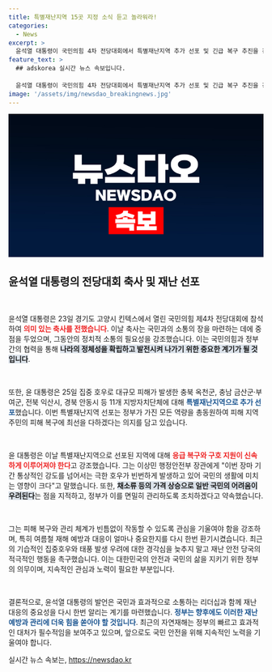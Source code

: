 ```yaml
---
title: 특별재난지역 15곳 지정 소식 듣고 놀라워라!
categories:
  - News
excerpt: >
  윤석열 대통령이 국민의힘 4차 전당대회에서 특별재난지역 추가 선포 및 긴급 복구 추진을 강조했습니다. 극한 호우로 피해받은 지역 주민들에 대한 정부의 신속 대응 필요성을 역설하며, 여름철 재난 대비를 촉구했습니다.
feature_text: >
  ## adskorea 실시간 뉴스 속보입니다.

  윤석열 대통령이 국민의힘 4차 전당대회에서 특별재난지역 추가 선포 및 긴급 복구 추진을 강조했습니다. 극한 호우로 피해받은 지역 주민들에 대한 정부의 신속 대응 필요성을 역설하며, 여름철 재난 대비를 촉구했습니다.
image: '/assets/img/newsdao_breakingnews.jpg'
---
```


<p><img src="/assets/img/newsdao_breakingnews.jpg" alt="adskorea 속보" /></p>

<h2 data-ke-size="size26">윤석열 대통령의 전당대회 축사 및 재난 선포</h2>

<p data-ke-size="size16">&nbsp;</p>

<p>윤석열 대통령은 23일 경기도 고양시 킨텍스에서 열린 국민의힘 제4차 전당대회에 참석하여 <b><span style="color: #ee2323;">의미 있는 축사를 전했습니다</span></b>. 이날 축사는 국민과의 소통의 장을 마련하는 데에 중점을 두었으며, 그동안의 정치적 소통의 필요성을 강조했습니다. 이는 국민의힘과 정부 간의 협력을 통해 <b><span style="background-color: #21538527;">나라의 정체성을 확립하고 발전시켜 나가기 위한 중요한 계기가 될 것입니다</span></b>. </p>

<p data-ke-size="size16">&nbsp;</p>

<p>또한, 윤 대통령은 25일 집중 호우로 대규모 피해가 발생한 충북 옥천군, 충남 금산군·부여군, 전북 익산시, 경북 안동시 등 11개 지방자치단체에 대해 <b><span style="color: #1a5490;">특별재난지역으로 추가 선포</span></b>했습니다. 이번 특별재난지역 선포는 정부가 가진 모든 역량을 총동원하여 피해 지역 주민의 피해 복구에 최선을 다하겠다는 의지를 담고 있습니다. </p>

<p data-ke-size="size16">&nbsp;</p>

<p>윤 대통령은 이날 특별재난지역으로 선포된 지역에 대해 <b><span style="color: #ee2323;">응급 복구와 구호 지원이 신속하게 이루어져야 한다</span></b>고 강조했습니다. 그는 이상민 행정안전부 장관에게 "이번 장마 기간 통상적인 강도를 넘어서는 극한 호우가 빈번하게 발생하고 있어 국민의 생활에 미치는 영향이 크다"고 말했습니다. 또한, <b><span style="background-color: #21538527;">채소류 등의 가격 상승으로 일반 국민의 어려움이 우려된다</span></b>는 점을 지적하고, 정부가 이를 면밀히 관리하도록 조치하겠다고 약속했습니다. </p>

<p data-ke-size="size16">&nbsp;</p>

<p>그는 피해 복구와 관리 체계가 빈틈없이 작동할 수 있도록 관심을 기울여야 함을 강조하며, 특히 여름철 재해 예방과 대응이 얼마나 중요한지를 다시 한번 환기시켰습니다. 최근의 기습적인 집중호우와 태풍 발생 우려에 대한 경각심을 늦추지 말고 재난 안전 당국의 적극적인 행동을 촉구했습니다. 이는 대한민국의 안전과 국민의 삶을 지키기 위한 정부의 의무이며, 지속적인 관심과 노력이 필요한 부분입니다. </p>

<p data-ke-size="size16">&nbsp;</p>

<p>결론적으로, 윤석열 대통령의 발언은 국민과 효과적으로 소통하는 리더십과 함께 재난 대응의 중요성을 다시 한번 알리는 계기를 마련했습니다. <b><span style="color: #1a5490;">정부는 향후에도 이러한 재난 예방과 관리에 더욱 힘을 쏟아야 할 것입니다</span></b>. 최근의 자연재해는 정부의 빠르고 효과적인 대처가 필수적임을 보여주고 있으며, 앞으로도 국민 안전을 위해 지속적인 노력을 기울여야 합니다.</p>
실시간 뉴스 속보는, <a href="https://newsdao.kr" rel="dofollow">https://newsdao.kr</a>


